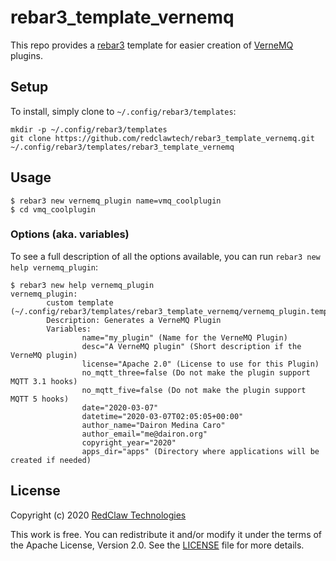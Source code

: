 # rebar3_template_vernemq

This repo provides a [rebar3](http://rebar3.org) template for easier creation of [VerneMQ](https://vernemq.com) plugins.

## Setup

To install, simply clone to `~/.config/rebar3/templates`:

```
mkdir -p ~/.config/rebar3/templates
git clone https://github.com/redclawtech/rebar3_template_vernemq.git ~/.config/rebar3/templates/rebar3_template_vernemq
```

## Usage

```console
$ rebar3 new vernemq_plugin name=vmq_coolplugin
$ cd vmq_coolplugin
```

### Options (aka. variables)

To see a full description of all the options available, you can run `rebar3 new help vernemq_plugin`:

```console
$ rebar3 new help vernemq_plugin
vernemq_plugin:
        custom template (~/.config/rebar3/templates/rebar3_template_vernemq/vernemq_plugin.template)
        Description: Generates a VerneMQ Plugin
        Variables:
                name="my_plugin" (Name for the VerneMQ Plugin)
                desc="A VerneMQ plugin" (Short description if the VerneMQ plugin)
                license="Apache 2.0" (License to use for this Plugin)
                no_mqtt_three=false (Do not make the plugin support MQTT 3.1 hooks)
                no_mqtt_five=false (Do not make the plugin support MQTT 5 hooks)
                date="2020-03-07"
                datetime="2020-03-07T02:05:05+00:00"
                author_name="Dairon Medina Caro"
                author_email="me@dairon.org"
                copyright_year="2020"
                apps_dir="apps" (Directory where applications will be created if needed)
```

## License

Copyright (c) 2020 [RedClaw Technologies](http://www.redclawtech.com)

This work is free. You can redistribute it and/or modify it under the
terms of the Apache License, Version 2.0. See the [LICENSE](LICENSE) file for more details.
